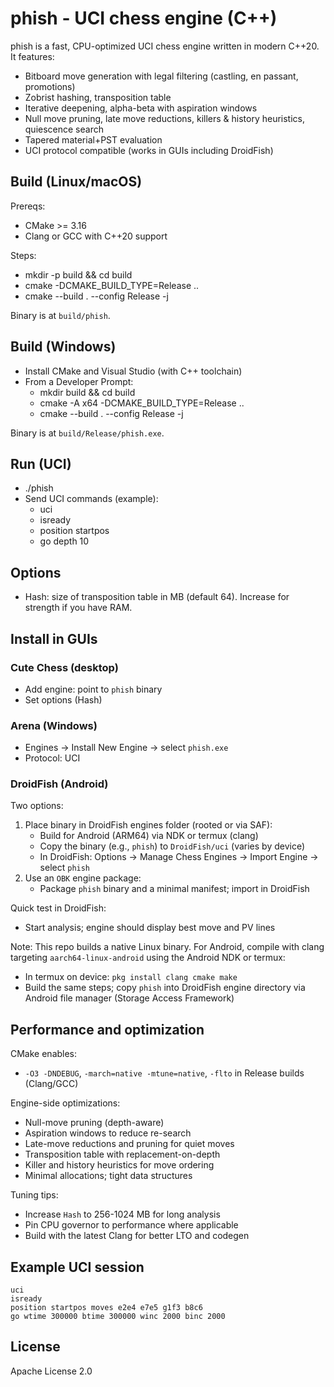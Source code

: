 # phish - UCI chess engine (C++)

phish is a fast, CPU-optimized UCI chess engine written in modern C++20. It features:
- Bitboard move generation with legal filtering (castling, en passant, promotions)
- Zobrist hashing, transposition table
- Iterative deepening, alpha-beta with aspiration windows
- Null move pruning, late move reductions, killers & history heuristics, quiescence search
- Tapered material+PST evaluation
- UCI protocol compatible (works in GUIs including DroidFish)

## Build (Linux/macOS)

Prereqs:
- CMake >= 3.16
- Clang or GCC with C++20 support

Steps:
- mkdir -p build && cd build
- cmake -DCMAKE_BUILD_TYPE=Release ..
- cmake --build . --config Release -j

Binary is at `build/phish`.

## Build (Windows)

- Install CMake and Visual Studio (with C++ toolchain)
- From a Developer Prompt:
  - mkdir build && cd build
  - cmake -A x64 -DCMAKE_BUILD_TYPE=Release ..
  - cmake --build . --config Release -j

Binary is at `build/Release/phish.exe`.

## Run (UCI)

- ./phish
- Send UCI commands (example):
  - uci
  - isready
  - position startpos
  - go depth 10

## Options

- Hash: size of transposition table in MB (default 64). Increase for strength if you have RAM.

## Install in GUIs

### Cute Chess (desktop)
- Add engine: point to `phish` binary
- Set options (Hash)

### Arena (Windows)
- Engines -> Install New Engine -> select `phish.exe`
- Protocol: UCI

### DroidFish (Android)
Two options:
1) Place binary in DroidFish engines folder (rooted or via SAF):
   - Build for Android (ARM64) via NDK or termux (clang)
   - Copy the binary (e.g., `phish`) to `DroidFish/uci` (varies by device)
   - In DroidFish: Options -> Manage Chess Engines -> Import Engine -> select `phish`
2) Use an `OBK` engine package:
   - Package `phish` binary and a minimal manifest; import in DroidFish

Quick test in DroidFish:
- Start analysis; engine should display best move and PV lines

Note: This repo builds a native Linux binary. For Android, compile with clang targeting `aarch64-linux-android` using the Android NDK or termux:
- In termux on device: `pkg install clang cmake make`
- Build the same steps; copy `phish` into DroidFish engine directory via Android file manager (Storage Access Framework)

## Performance and optimization

CMake enables:
- `-O3 -DNDEBUG`, `-march=native -mtune=native`, `-flto` in Release builds (Clang/GCC)

Engine-side optimizations:
- Null-move pruning (depth-aware)
- Aspiration windows to reduce re-search
- Late-move reductions and pruning for quiet moves
- Transposition table with replacement-on-depth
- Killer and history heuristics for move ordering
- Minimal allocations; tight data structures

Tuning tips:
- Increase `Hash` to 256-1024 MB for long analysis
- Pin CPU governor to performance where applicable
- Build with the latest Clang for better LTO and codegen

## Example UCI session

```
uci
isready
position startpos moves e2e4 e7e5 g1f3 b8c6
go wtime 300000 btime 300000 winc 2000 binc 2000
```

## License

Apache License 2.0